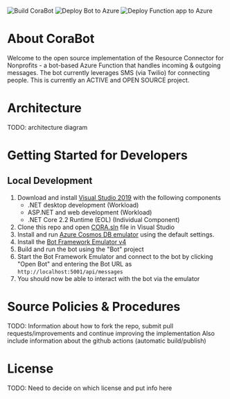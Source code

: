 ![Build CoraBot](https://github.com/Community-Operations-Resource-Agent/CoraBot/workflows/Build%20CoraBot/badge.svg) ![Deploy Bot to Azure](https://github.com/Community-Operations-Resource-Agent/CoraBot/workflows/Deploy%20Bot%20to%20Azure/badge.svg?branch=master) ![Deploy Function app to Azure](https://github.com/Community-Operations-Resource-Agent/CoraBot/workflows/Deploy%20Function%20app%20to%20Azure/badge.svg?branch=master)

# About CoraBot
Welcome to the open source implementation of the Resource Connector for Nonprofits - a bot-based Azure Function that handles incoming & outgoing messages.  The bot currently leverages SMS (via Twilio) for connecting people.  This is currently an ACTIVE and OPEN SOURCE project.

# Architecture
TODO: architecture diagram

# Getting Started for Developers
## Local Development
1. Download and install [Visual Studio 2019](https://visualstudio.microsoft.com/vs/) with the following components
    * .NET desktop development (Workload)
    * ASP.NET and web development (Workload)
    * .NET Core 2.2 Runtime (EOL) (Individual Component)
2. Clone this repo and open [CORA.sln](https://github.com/Community-Operations-Resource-Agent/CoraBot/blob/master/CORA.sln) file in Visual Studio
3. Install and run [Azure Cosmos DB emulator](https://docs.microsoft.com/en-us/azure/cosmos-db/local-emulator#installation) using the default settings.
4. Install the [Bot Framework Emulator v4](https://github.com/Microsoft/BotFramework-Emulator/releases/tag/v4.9.0)
5. Build and run the bot using the "Bot" project
6. Start the Bot Framework Emulator and connect to the bot by clicking "Open Bot" and entering the Bot URL as `http://localhost:5001/api/messages`
7. You should now be able to interact with the bot via the emulator

# Source Policies & Procedures
TODO:  Information about how to fork the repo, submit pull requests/improvements and continue improving the implementation
Also include information about the github actions (automatic build/publish)

# License
TODO: Need to decide on which license and put info here
